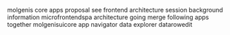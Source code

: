 molgenis core apps proposal see frontend architecture session background information microfrontendspa architecture going merge following apps together molgenisuicore app navigator data explorer datarowedit